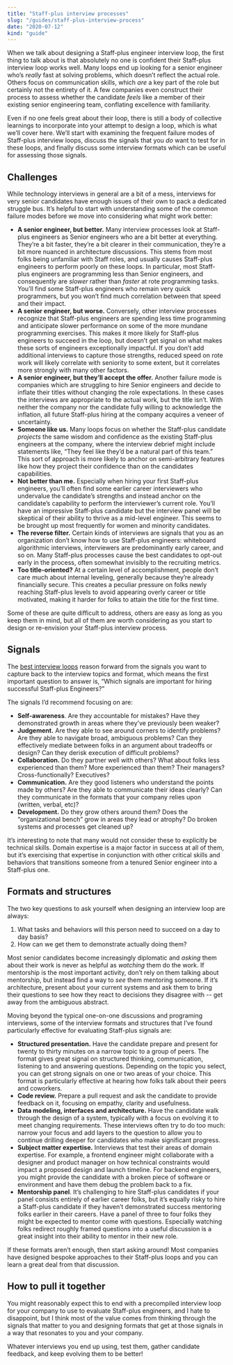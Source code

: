 ```yaml
---
title: "Staff-plus interview processes"
slug: "/guides/staff-plus-interview-process"
date: "2020-07-12"
kind: "guide"
---
```



When we talk about designing a Staff-plus engineer interview loop, the first thing to talk about is that absolutely no one is confident their Staff-plus interview loop works well. Many loops end up looking for a senior engineer who’s _really_ fast at solving problems, which doesn’t reflect the actual role. Others focus on communication skills, which _are_ a key part of the role but certainly not the entirety of it. A few companies even construct their process to assess whether the candidate _feels_ like a member of their existing senior engineering team, conflating excellence with familiarity.

Even if no one feels great about their loop, there is still a body of collective learnings to incorporate into your attempt to design a loop, which is what we’ll cover here. We’ll start with examining the frequent failure modes of Staff-plus interview loops, discuss the signals that you _do_ want to test for in these loops, and finally discuss some interview formats which can be useful for assessing those signals.

## Challenges

While technology interviews in general are a bit of a mess, interviews for very senior candidates have enough issues of their own to pack a dedicated struggle bus. It’s helpful to start with understanding some of the common failure modes before we move into considering what might work better:



*   **A senior engineer, but better.** Many interview processes look at Staff-plus engineers as Senior engineers who are a bit better at everything. They’re a bit faster, they’re a bit clearer in their communication, they’re a bit more nuanced in architecture discussions. This stems from most folks being unfamiliar with Staff roles, and usually causes Staff-plus engineers to perform poorly on these loops. In particular, most Staff-plus engineers are programming less than Senior engineers, and consequently are _slower_ rather than _faster_ at rote programming tasks. You’ll find some Staff-plus engineers who remain very quick programmers, but you won’t find much correlation between that speed and their impact.
*   **A senior engineer, but worse.** Conversely, other interview processes recognize that Staff-plus engineers are spending less time programming and anticipate slower performance on some of the more mundane programming exercises. This makes it more likely for Staff-plus engineers to succeed in the loop, but doesn’t get signal on what makes these sorts of engineers exceptionally impactful. If you don’t add additional interviews to capture those strengths, reduced speed on rote work will likely correlate with seniority to some extent, but it correlates more strongly with many other factors.
*   **A senior engineer, but they’ll accept the offer.** Another failure mode is companies which are struggling to hire Senior engineers and decide to inflate their titles without changing the role expectations. In these cases the interviews are appropriate to the actual work, but the title isn’t. With neither the company nor the candidate fully willing to acknowledge the inflation, all future Staff-plus hiring at the company acquires a veneer of uncertainty.
*   **Someone like us.** Many loops focus on whether the Staff-plus candidate _projects_ the same wisdom and confidence as the existing Staff-plus engineers at the company, where the interview debrief might include statements like, “They feel like they’d be a natural part of this team.” This sort of approach is more likely to anchor on semi-arbitrary features like how they project their confidence than on the candidates capabilities.
*   **Not better than me.** Especially when hiring your first Staff-plus engineers, you’ll often find some earlier career interviewers who undervalue the candidate’s strengths and instead anchor on the candidate’s capability to perform the interviewer’s current role. You’ll have an impressive Staff-plus candidate but the interview panel will be skeptical of their ability to thrive as a mid-level engineer. This seems to be brought up most frequently for women and minority candidates.
*   **The reverse filter.** Certain kinds of interviews are signals that you as an organization don’t know how to use Staff-plus engineers: whiteboard algorithmic interviews, interviewers are predominantly early career, and so on. Many Staff-plus processes cause the best candidates to opt-out early in the process, often somewhat invisibly to the recruiting metrics.
*   **Too title-oriented?** At a certain level of accomplishment, people don’t care much about internal leveling, generally because they’re already financially secure. This creates a peculiar pressure on folks newly reaching Staff-plus levels to avoid appearing overly career or title motivated, making it harder for folks to attain the title for the first time.

Some of these are quite difficult to address, others are easy as long as you keep them in mind, but all of them are worth considering as you start to design or re-envision your Staff-plus interview process.

## Signals

The [best interview loops](https://lethain.com/designing-interview-loops/) reason forward from the signals you want to capture back to the interview topics and format, which means the first important question to answer is, “Which signals are important for hiring successful Staff-plus Engineers?”

The signals I’d recommend focusing on are:



*   **Self-awareness**. Are they accountable for mistakes? Have they demonstrated growth in areas where they’ve previously been weaker?
*   **Judgement.** Are they able to see around corners to identify problems? Are they able to navigate broad, ambiguous problems? Can they effectively mediate between folks in an argument about tradeoffs or design? Can they derisk execution of difficult problems?
*   **Collaboration.** Do they partner well with others? What about folks less experienced than them? More experienced than them? Their managers? Cross-functionally? Executives?
*   **Communication.** Are they good listeners who understand the points made by others? Are they able to communicate their ideas clearly? Can they communicate in the formats that your company relies upon (written, verbal, etc)?
*   **Development.** Do they grow others around them? Does the “organizational bench” grow in areas they lead or atrophy? Do broken systems and processes get cleaned up?

It’s interesting to note that many would not consider these to explicitly be technical skills. Domain expertise is a major factor in success at all of them, but it’s exercising that expertise in conjunction with other critical skills and behaviors that transitions someone from a tenured Senior engineer into a Staff-plus one.

## Formats and structures

The two key questions to ask yourself when designing an interview loop are always:



1. What tasks and behaviors will this person need to succeed on a day to day basis?
2. How can we get them to demonstrate actually doing them?

Most senior candidates become increasingly diplomatic and _asking_ them about their work is never as helpful as _watching_ them do the work. If mentorship is the most important activity, don’t rely on them talking about mentorship, but instead find a way to _see_ them mentoring someone. If it’s architecture, present about your current systems and ask them to bring their questions to see how they react to decisions they disagree with -- get away from the ambiguous abstract.

Moving beyond the typical one-on-one discussions and programing interviews, some of the interview formats and structures that I’ve found particularly effective for evaluating Staff-plus signals are:



*   **Structured presentation.** Have the candidate prepare and present for twenty to thirty minutes on a narrow topic to a group of peers. The format gives great signal on structured thinking, communication, listening to and answering questions. Depending on the topic you select, you can get strong signals on one or two areas of your choice. This format is particularly effective at hearing how folks talk about their peers and coworkers.
*   **Code review.** Prepare a pull request and ask the candidate to provide feedback on it, focusing on empathy, clarity and usefulness.
*   **Data modeling, interfaces and architecture.** Have the candidate walk through the design of a system, typically with a focus on evolving it to meet changing requirements. These interviews often try to do too much: narrow your focus and add layers to the question to allow you to continue drilling deeper for candidates who make significant progress.
*   **Subject matter expertise.** Interviews that test their areas of domain expertise. For example, a frontend engineer might collaborate with a designer and product manager on how technical constraints would impact a proposed design and launch timeline. For backend engineers, you might provide the candidate with a broken piece of software or environment and have them debug the problem back to a fix.
*   **Mentorship panel**. It’s challenging to hire Staff-plus candidates if your panel consists entirely of earlier career folks, but it’s equally risky to hire a Staff-plus candidate if they haven’t demonstrated success mentoring folks earlier in their careers. Have a panel of three to four folks they might be expected to mentor come with questions. Especially watching folks redirect roughly framed questions into a useful discussion is a great insight into their ability to mentor in their new role.

If these formats aren’t enough, then start asking around! Most companies have designed bespoke approaches to their Staff-plus loops and you can learn a great deal from that discussion.

## How to pull it together

You might reasonably expect this to end with a precompiled interview loop for your company to use to evaluate Staff-plus engineers, and I hate to disappoint, but I think most of the value comes from thinking through the signals that matter to you and designing formats that get at those signals in a way that resonates to you and your company.

Whatever interviews you end up using, test them, gather candidate feedback, and keep evolving them to be better!
